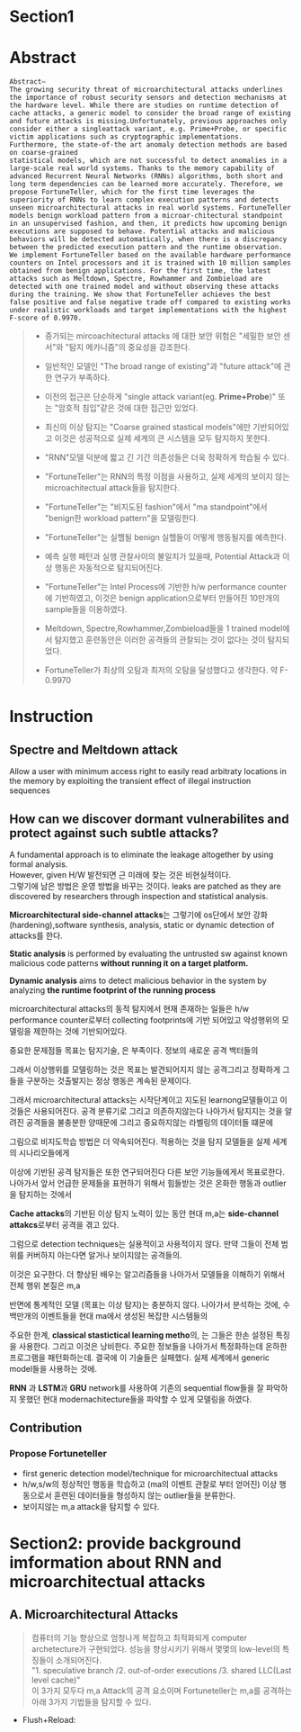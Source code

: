 # Section1
# Abstract

```
Abstract—
The growing security threat of microarchitectural attacks underlines the importance of robust security sensors and detection mechanisms at the hardware level. While there are studies on runtime detection of cache attacks, a generic model to consider the broad range of existing and future attacks is missing.Unfortunately, previous approaches only consider either a singleattack variant, e.g. Prime+Probe, or specific victim applications such as cryptographic implementations. Furthermore, the state-of-the art anomaly detection methods are based on coarse-grained
statistical models, which are not successful to detect anomalies in a large-scale real world systems. Thanks to the memory capability of advanced Recurrent Neural Networks (RNNs) algorithms, both short and long term dependencies can be learned more accurately. Therefore, we
propose FortuneTeller, which for the first time leverages the superiority of RNNs to learn complex execution patterns and detects unseen microarchitectural attacks in real world systems. FortuneTeller models benign workload pattern from a microar-chitectural standpoint in an unsupervised fashion, and then, it predicts how upcoming benign executions are supposed to behave. Potential attacks and malicious behaviors will be detected automatically, when there is a discrepancy between the predicted execution pattern and the runtime observation. We implement FortuneTeller based on the available hardware performance counters on Intel processors and it is trained with 10 million samples obtained from benign applications. For the first time, the latest attacks such as Meltdown, Spectre, Rowhammer and Zombieload are detected with one trained model and without observing these attacks during the training. We show that FortuneTeller achieves the best false positive and false negative trade off compared to existing works under realistic workloads and target implementations with the highest F-score of 0.9970.
```

> * 증가되는 mircoachitectural attacks 에 대한 보안 위험은 "세밀한 보안 센서"와 "탐지 메카니즘"의 중요성을 강조한다.  
> * 일반적인 모델인 "The broad range of existing"과 "future attack"에 관한 연구가 부족하다.   
> * 이전의 접근은 단순하게 "single attack variant(eg. **Prime+Probe**)" 또는 "암호적 침입"같은 것에 대한 접근만 있었다.  
> * 최신의 이상 탐지는 "Coarse grained stastical models"에만 기반되어있고 이것은 성공적으로 실제 세계의 큰 시스템을 모두 탐지하지 못한다.  
>  
> * "RNN"모델 덕분에 짧고 긴 기간 의존성들은 더욱 정확하게 학습될 수 있다.
> * "FortuneTeller"는 RNN의 특정 이점을 사용하고, 실제 세계의 보이지 않는 microachitectual attack들을 탐지한다.
> * "FortuneTeller"는 "비지도된 fashion"에서 "ma standpoint"에서 "benign한 workload pattern"을 모델링한다. 
> * "FortuneTeller"는 실핼될 benign 실핼들이 어떻게 행동될지를 예측한다.  
> * 예측 실행 패턴과 실행 관찰사이의 불일치가 있을때, Potential Attack과 이상 행동은 자동적으로 탐지되어진다.  
>  
> * "FortuneTeller"는 Intel Process에 기반한 h/w performance counter에 기반하였고, 이것은 benign application으로부터 만들어진 10만개의 sample들을 이용하였다.  
> * Meltdown, Spectre,Rowhammer,Zombieload들을 1 trained model에서 탐지했고 훈련동안은 이러한 공격들의 관찰되는 것이 없다는 것이 탐지되었다.  
> * FortuneTeller가 최상의 오탐과 최저의 오탐을 달성했다고 생각한다. 약 F-0.9970

# Instruction
## Spectre and Meltdown attack 
Allow a user with minimum access right to easily read arbitraty locations in the memory by exploiting the transient effect of illegal instruction sequences

## How can we discover **dormant vulnerabilites** and protect against such **subtle attacks**?

A fundamental approach is to eliminate the leakage altogether by using formal analysis.  
However, given H/W 발전되면 근 미래에 찾는 것은 비현실적이다.   
그렇기에 남은 방법은 운영 방법을 바꾸는 것이다.
leaks are patched as they are discovered by researchers through inspection and statistical analysis.
  
**Microarchitectural side-channel attacks**는 그렇기에 os단에서 보안 강화(hardening),software synthesis, analysis, static or dynamic detection of attacks를 한다. 

**Static analysis** is performed by evaluating the untrusted sw against known malicious code patterns **without running it on a target platform.**  

**Dynamic analysis** aims to detect malicious behavior in the system by analyzing **the runtime footprint of the running process**  

microarchitectural attacks의 동적 탐지에서 현재 존재하는 일들은 h/w performance counter로부터 collecting footprints에 기반 되어있고 악성행위의 모델링을 제한하는 것에 기반되어있다.  

중요한 문제점들 목표는 탐지기술, 은 부족이다. 정보의 새로운 공격 백터들의 

그래서 이상행위를 모델링하는 것은 목표는 발견되어지지 않는 공격그리고 정확하게 그들을 구분하는 것출발지는 정상 행동은 계속된 문제이다.

그래서 microarchitectural attacks는 시작단계이고 지도된 learnong모델들이고 이것들은 사용되어진다. 공격 분류기로 그리고 의존하지않는다 나아가서 탐지지는 것을 알려진 공격들을 불충분한 양때문에 그리고 중요하지않는 라벨링의 데이터들 떄문에 

그림으로 비지도학습 방법은 더 약속되어진다. 적용하는 것을 탐지 모델들을 실제 세계의 시나리오들에게

이상에 기반된 공격 탐지들은 또한 연구되어진다 다른 보안 기능들에게서 목표로한다. 나아가서 앞서 언급한 문제들을 표현하기 위해서 힘들받는 것은 온화한 행동과 outlier을 탐지하는 것에서 

**Cache attacks**의 기반된 이상 탐지 노력이 있는 동안 현대 m,a는 **side-channel attakcs**로부터 공격을 겪고 있다. 

그럼으로 detection techniques는 실용적이고 사용적이지 않다. 만약 그들이 전체 범위를 커버하지 아는다면 알거나 보이지않는 공격들의. 

이것은 요구한다. 더 향상된 배우는 알고리즘들을 나아가서 모델들을 이해하기 위해서 전체 행위 본질은 m,a

반면에 통계적인 모델 (목표는 이상 탐지)는 충분하지 않다. 나아가서 분석하는 것에, 수백만개의 이벤트들을 현대 ma에서 생성된 복잡한 시스템들의

주요한 한계, **classical stastictical learning metho**의, 는 그들은 한손 설정된 특징을 사용한다. 그리고 이것은 낭비한다. 주요한 정보들을 나아가서 특정화하는데 온하한 프로그램을 패턴화하는데. 결국에 이 기술들은 실패했다. 실제 세계에서 generic model들을 사용하는 것에.

**RNN** 과 **LSTM**과 **GRU** network를 사용하여 기존의 sequential flow들을 잘 파악하지 못했던 현대 modernachitecture들을 파악할 수 있게 모델링을 하였다. 

## Contribution
### Propose Fortuneteller  
 * first generic detection model/technique for microarchitectual attacks  
 * h/w,s/w의 정상적인 행동을 학습하고 (ma의 이벤트 관찰로 부터 얻어진) 이상 행동으로서 훈련된 데이터들을 형성하지 않는 outlier들을 분류한다.  
 * 보이지않는 m,a attack을 탐지할 수 있다.   

# Section2: provide background imformation about RNN and microarchitectual attacks
## A. Microarchitectural Attacks
>  컴퓨터의 기능 향상으로 엄청나게 복잡하고 최적화되게 computer archetecture가 구현되었다. 
>  성능을 향상시키기 위해서 몇몇의 low-level의 특징들이 소개되어진다.  
>  "1. speculative branch /2. out-of-order executions /3. shared LLC(Last level cache)"  
>  이 3가지 모두다 m,a Attack의 공격 요소이며 Fortuneteller는 m,a를 공격하는 아래 3가지 기법들을 탐지할 수 있다.
 * Flush+Reload:
  
  

